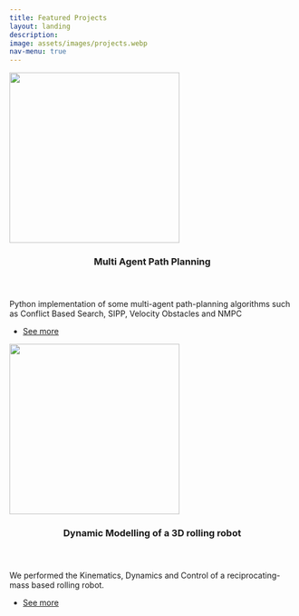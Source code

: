 ```yaml
---
title: Featured Projects
layout: landing
description:
image: assets/images/projects.webp
nav-menu: true
---
```


<!-- Main -->
<div id="main">

<!-- One -->
<!-- <section id="one">
	<div class="inner">
		<header class="major">
			<h2>Sed amet aliquam</h2>
		</header>
		<p>Nullam et orci eu lorem consequat tincidunt vivamus et sagittis magna sed nunc rhoncus condimentum sem. In efficitur ligula tate urna. Maecenas massa vel lacinia pellentesque lorem ipsum dolor. Nullam et orci eu lorem consequat tincidunt. Vivamus et sagittis libero. Nullam et orci eu lorem consequat tincidunt vivamus et sagittis magna sed nunc rhoncus condimentum sem. In efficitur ligula tate urna.</p>
	</div>
</section> -->

<!-- multi_agent_path_planning -->
<section id="multi_agent_path_planning" class="spotlights">
	<section>
		<a href="https://atb033.github.io/multi_agent_path_planning/" class="image">
			<img src="{% link assets/images/projects/nmpc_1.gif %}" alt="" data-position="center center" height="300" />
		</a>
		<div class="content">
			<div class="inner">
				<header class="major">
					<h3>Multi Agent Path Planning</h3>
				</header>
				<p>Python implementation of some multi-agent path-planning algorithms such as Conflict Based Search, SIPP, Velocity Obstacles and NMPC</p>
				<ul class="actions">
					<li><a href="https://atb033.github.io/multi_agent_path_planning/" class="button">See more</a></li>
				</ul>
			</div>
		</div>
	</section>
</section>

<!-- ecn_rolling_robot -->
<section id="two" class="spotlights">
	<section>
		<a href="https://github.com/atb033/ecn_rolling_robot" class="image">
			<img src="{% link assets/images/projects/ecn_rolling.png %}" alt="" data-position="center center" height="300" />
		</a>
		<div class="content">
			<div class="inner">
				<header class="major">
					<h3>Dynamic Modelling of a 3D rolling robot</h3>
				</header>
				<p>We performed the Kinematics, Dynamics and Control of a reciprocating-mass based rolling robot.</p>
				<ul class="actions">
					<li><a href="https://github.com/atb033/ecn_rolling_robot/" class="button">See more</a></li>
				</ul>
			</div>
		</div>
	</section>
</section>

</div>
